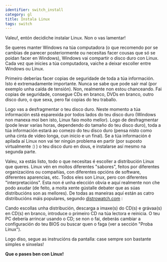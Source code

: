 ```yaml
---
identifier: switch_install
category: gl
title: Instala Linux
tags: switch
---
```


Valeu!, entón decidiche instalar Linux. Non o vas lamentar!

Se queres manter Windows na túa computadora (o que recomendo por se cambias de parecer posteriormente ou necesitas facer cousas que só se poidan facer en Windows), Windows vai compartir o disco duro con Linux. Cada vez que inicies a túa computadora, vaiche a deixar escoller entre Windows ou Linux.

Primeiro deberías facer copias de seguridade de toda a túa información. Isto é extremadamente importante. Nunca se sabe que pode saír mal (por exemplo unha caída de tensión). Non, realmente non estou chanceando. Fai copias de seguridade, consegue CDs en branco, DVDs en branco, outro disco duro, o que sexa, pero fai copias do teu traballo.

Logo vas a desfragmentar o teu disco duro. Neste momento a túa información está esparexida por todos lados do teu disco duro (Windows non manexa moi ben isto, Linux faio moito mellor). Logo de desfragmentar (pode levar varias horas, dependendo do tamaño do teu disco duro), toda a túa información estará ao comezo do teu disco duro (pensa nisto como unha cinta de vídeo longa, cun inicio e un final). Se a túa información é apilada aí Linux non vai ter ningún problema en partir (por suposto virtualmente :) ) o teu disco duro en dous, e instalarse así mesmo na segunda parte.

Valeu, xa estás listo, todo o que necesitas é escoller a distribución Linux que queres. Linux vén en moitos diferentes "sabores", feitos por diferentes organizacións ou compañías, con diferentes opcións de software, diferentes aparencias, etc. Todos eles son Linux, pero con diferentes "interpretacións". Esta non é unha elección obvia e aquí realmente non che podo axudar (de feito, a moita xente gústalle debater que as súas distribucións son as mellores). De todas as maneiras aquí están as catro distribucións máis populares, segundo <a href="http://www.distrowatch.com/index.php?language=ES">distrowatch.com</a> :

<? make_distros_table() ?>

Cando escollas unha distribución, descarga a imaxe(s) do CD(s) e grávaa(s) en CD(s) en branco, introduce o primeiro CD na túa lectora e reinicia. O teu PC debería arrincar usando o CD; se non o fai, deberás cambiar a configuración do teu BIOS ou buscar quen o faga (ver a sección "Proba Linux").

Logo diso, segue as instrucións da pantalla: case sempre son bastante simples e sinxelas!

<b>Que o pases ben con Linux!</b>


